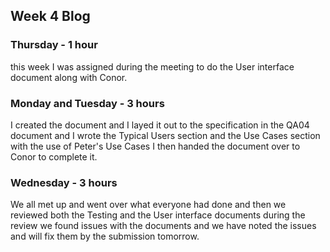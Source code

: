 ## Week 4 Blog

### Thursday - 1 hour
this week I was assigned during the meeting to do the User interface document along with Conor.

### Monday and Tuesday - 3 hours
I created the document and I layed it out to the specification in the QA04 document and I wrote the Typical Users section and the Use Cases section with the use of Peter's Use Cases I then handed the document over to Conor to complete it.

### Wednesday - 3 hours
We all met up and went over what everyone had done and then we reviewed both the Testing and the User interface documents during the review we found issues with the documents and we have noted the issues and will fix them by the submission tomorrow.

